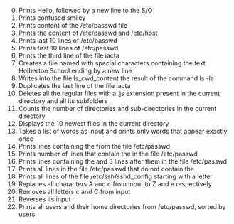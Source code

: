 0. Prints Hello, followed by a new line to the S/O
1. Prints confused smiley
2. Prints content of the /etc/passwd file
3. Prints the content of /etc/passwd and /etc/host
4. Prints last 10 lines of /etc/passwd
5. Prints first 10 lines of /etc/passwd
6. Prints the third line of the file iacta
7. Creates a file named with special characters containing the text Holberton School ending by a new line
8. Writes into the file ls_cwd_content the result of the command ls -la
9. Duplicates the last line of the file iacta
10. Deletes all the regular files with a .js extension present in the current directory and all its subfolders
11. Counts the number of directories and sub-directories in the current directory
12. Displays the 10 newest files in the current directory
13. Takes a list of words as input and prints only words that appear exactly once
14. Prints lines containing the  from the file /etc/passwd
15. Prints number of lines that contain the  in the file /etc/passwd
16. Prints lines containing the  and 3 lines after them in the file /etc/passwd
17. Prints all lines in the file /etc/passwd that do not contain the 
18. Prints all lines of the file /etc/ssh/sshd_config starting with a letter
19. Replaces all characters A and c from input to Z and e respectively
20. Removes all letters c and C from input
21. Reverses its input
22. Prints all users and their home directories from /etc/passwd, sorted by users 